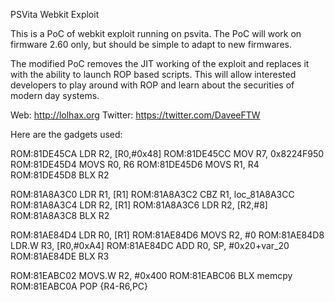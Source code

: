 PSVita Webkit Exploit

This is a PoC of webkit exploit running on psvita.
The PoC will work on firmware 2.60 only, but should be simple to adapt to new firmwares.

The modified PoC removes the JIT working of the exploit and replaces it with the ability
to launch ROP based scripts. This will allow interested developers to play around with
ROP and learn about the securities of modern day systems.

Web: http://lolhax.org
Twitter: https://twitter.com/DaveeFTW

Here are the gadgets used:

ROM:81DE45CA                 LDR             R2, [R0,#0x48]
ROM:81DE45CC                 MOV             R7, 0x8224F950
ROM:81DE45D4                 MOVS            R0, R6
ROM:81DE45D6                 MOVS            R1, R4
ROM:81DE45D8                 BLX             R2

ROM:81A8A3C0                 LDR             R1, [R1]
ROM:81A8A3C2                 CBZ             R1, loc_81A8A3CC
ROM:81A8A3C4                 LDR             R2, [R1]
ROM:81A8A3C6                 LDR             R2, [R2,#8]
ROM:81A8A3C8                 BLX             R2

ROM:81AE84D4                 LDR             R0, [R1]
ROM:81AE84D6                 MOVS            R2, #0
ROM:81AE84D8                 LDR.W           R3, [R0,#0xA4]
ROM:81AE84DC                 ADD             R0, SP, #0x20+var_20
ROM:81AE84DE                 BLX             R3

ROM:81EABC02                 MOVS.W          R2, #0x400
ROM:81EABC06                 BLX             memcpy
ROM:81EABC0A                 POP             {R4-R6,PC}
